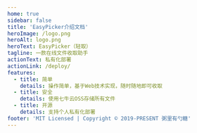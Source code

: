 ```yaml
---
home: true
sidebar: false
title: 'EasyPicker介绍文档'
heroImage: /logo.png
heroAlt: logo.png
heroText: EasyPicker（轻取）
tagline: 一款在线文件收取助手
actionText: 私有化部署
actionLink: /deploy/
features:
  - title: 简单
    details: 操作简单，基于Web技术实现，随时随地即可收取
  - title: 安全
    details: 使用七牛云OSS存储所有文件
  - title: 开源
    details: 支持个人私有化部署
footer: 'MIT Licensed | Copyright © 2019-PRESENT 粥里有勺糖'
---
```


<Home />